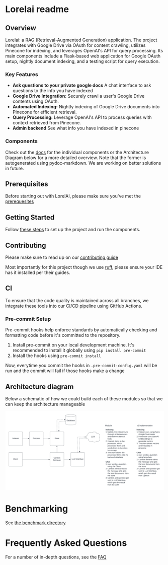 # Lorelai readme

## Overview

Lorelai: a RAG (Retrieval-Augmented Generation) application. The project integrates with Google Drive via OAuth for content crawling, utilizes Pinecone for indexing, and leverages OpenAI's API for query processing. Its main components include a Flask-based web application for Google OAuth setup, nightly document indexing, and a testing script for query execution.

### Key Features

- **Ask questions to your private google docs** A chat interface to ask questions to the info you have indexed
- **Google Drive Integration:** Securely crawl a user's Google Drive contents using OAuth.
- **Automated Indexing:** Nightly indexing of Google Drive documents into Pinecone for efficient retrieval.
- **Query Processing:** Leverage OpenAI's API to process queries with context retrieved from Pinecone.
- **Admin backend** See what info you have indexed in pinecone

### Components
Check out the [docs](./docs/main.md) for the individual components or the Architecture Diagram below for a more detailed overview.
Note that the former is autogenerated using pydoc-markdown. We are working on better solutions in future.

## Prerequisites
Before starting out with LorelAI, please make sure you've met the [prerequesites](./docs/prerequisites.md)

## Getting Started
Follow [these steps](./docs/getting_started.md) to set up the project and run the components.

## Contributing
Please make sure to read up on our [contributing guide](https://github.com/helixiora/.github/blob/main/CONTRIBUTING.md)

Most importantly for this project though we use [ruff](https://docs.astral.sh/ruff/), please ensure your IDE has it installed per their guides.

## CI

To ensure that the code quality is maintained across all branches, we integrate these tools into our CI/CD pipeline using GitHub Actions.

### Pre-commit Setup

Pre-commit hooks help enforce standards by automatically checking and formatting code before it's committed to the repository.

1. Install pre-commit on your local development machine. It's recommended to install it globally using `pip install pre-commit`
2. Install the hooks using `pre-commit install`

Now, everytime you commit the hooks in `.pre-commit-config.yaml` will be run and the commit will fail if those hooks make a change

## Architecture diagram

Below a schematic of how we could build each of these modules so that we can keep the architecture manageable

![Lorelai System Diagram](./docs/imgs/Lorelai%20System%20Diagram.png)

# Benchmarking

See [the benchmark directory](benchmark/readme.md)

# Frequently Asked Questions
For a number of in-depth questions, see the [FAQ](docs/faq.md)
